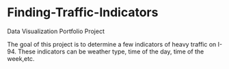 # Finding-Traffic-Indicators
Data Visualization Portfolio Project

The goal of this project is to determine a few indicators of heavy traffic on I-94. These indicators can be weather type, time of the day, time of the week,etc.
